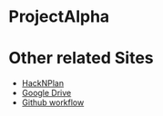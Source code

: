 # ProjectAlpha

# Other related Sites 
- [HackNPlan](https://app.hacknplan.com/p/117592/kanban?categoryId=0&boardId=305287)
- [Google Drive](https://drive.google.com/drive/folders/1oTQCZ6Nw042xRN5k68W_nSA-jS8qKp4-)
- [Github workflow](./Github_workflow.md)